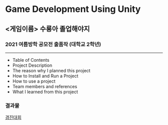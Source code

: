 # Game Development Using Unity
## <게임이름> 수룡아 졸업해야지 

### 2021 여름방학 공모전 출품작 (대학교 2학년)
---

+ Table of Contents
 + Project Description
  + The reason why I planned this project
 + How to Install and Run a Project
 + How to use a project
 + Team members and references
 + What I learned from this project
 
### 결과물
[경진대회](https://blog.naver.com/oouk1/222670106251)
